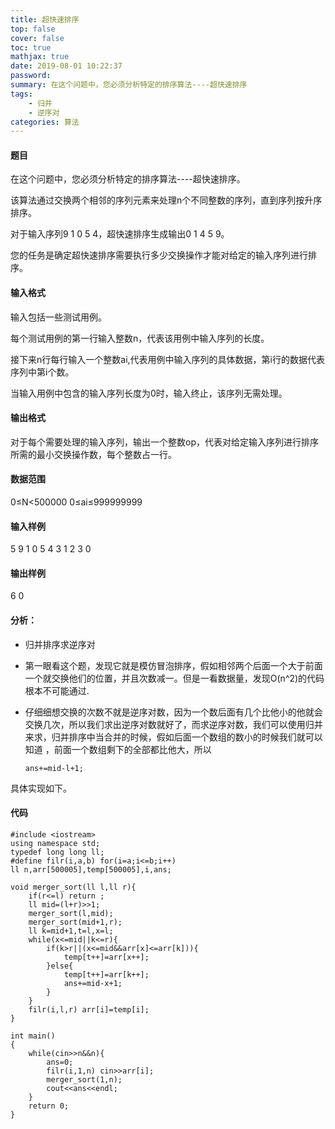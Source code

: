 ```yaml
---
title: 超快速排序
top: false
cover: false
toc: true
mathjax: true
date: 2019-08-01 10:22:37
password:
summary: 在这个问题中，您必须分析特定的排序算法----超快速排序
tags:
	- 归并
	- 逆序对
categories: 算法
---
```


#### 题目   
在这个问题中，您必须分析特定的排序算法----超快速排序。

该算法通过交换两个相邻的序列元素来处理n个不同整数的序列，直到序列按升序排序。

对于输入序列9 1 0 5 4，超快速排序生成输出0 1 4 5 9。

您的任务是确定超快速排序需要执行多少交换操作才能对给定的输入序列进行排序。
#### 输入格式
输入包括一些测试用例。

每个测试用例的第一行输入整数n，代表该用例中输入序列的长度。

接下来n行每行输入一个整数ai,代表用例中输入序列的具体数据，第i行的数据代表序列中第i个数。

当输入用例中包含的输入序列长度为0时，输入终止，该序列无需处理。
#### 输出格式
对于每个需要处理的输入序列，输出一个整数op，代表对给定输入序列进行排序所需的最小交换操作数，每个整数占一行。
#### 数据范围
0≤N<500000 
0≤ai≤999999999
#### 输入样例
5
9 1 0 5 4
3
1 2 3
0
#### 输出样例
6
0
#### 分析：

 - 归并排序求逆序对
 - 第一眼看这个题，发现它就是模仿冒泡排序，假如相邻两个后面一个大于前面一个就交换他们的位置，并且次数减一。但是一看数据量，发现O(n^2)的代码根本不可能通过.
 - 仔细细想交换的次数不就是逆序对数，因为一个数后面有几个比他小的他就会交换几次，所以我们求出逆序对数就好了，而求逆序对数，我们可以使用归并来求，归并排序中当合并的时候，假如后面一个数组的数小的时候我们就可以知道 ，前面一个数组剩下的全部都比他大，所以

       ans+=mid-l+1;
具体实现如下。
#### 代码

```
#include <iostream>
using namespace std;
typedef long long ll;
#define filr(i,a,b) for(i=a;i<=b;i++)
ll n,arr[500005],temp[500005],i,ans;

void merger_sort(ll l,ll r){
	if(r<=l) return ;
	ll mid=(l+r)>>1;
	merger_sort(l,mid);
	merger_sort(mid+1,r);
	ll k=mid+1,t=l,x=l;
	while(x<=mid||k<=r){
		if(k>r||(x<=mid&&arr[x]<=arr[k])){
			temp[t++]=arr[x++];
		}else{
			temp[t++]=arr[k++];
			ans+=mid-x+1;
		}
	} 
	filr(i,l,r) arr[i]=temp[i];
}

int main()
{
	while(cin>>n&&n){
		ans=0;
		filr(i,1,n) cin>>arr[i];
		merger_sort(1,n);
		cout<<ans<<endl;
	}
	return 0;
} 
```
